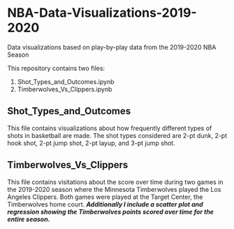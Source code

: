 # NBA-Data-Visualizations-2019-2020
Data visualizations based on play-by-play data from the 2019-2020 NBA Season 

This repository contains two files:
1. Shot_Types_and_Outcomes.ipynb
2. Timberwolves_Vs_Clippers.ipynb

## Shot_Types_and_Outcomes
This file contains visualizations about how frequently different types of shots in basketball are made. The shot types considered are 2-pt dunk, 2-pt hook shot, 2-pt jump shot, 2-pt layup, and 3-pt jump shot.

## Timberwolves_Vs_Clippers
This file contains visitations about the score over time during two games in the 2019-2020 season where the Minnesota Timberwolves played the Los Angeles Clippers. Both games were played at the Target Center, the Timberwolves home court.
_**Additionally I include a scatter plot and regression showing the Timberwolves points scored over time for the entire season.**_
